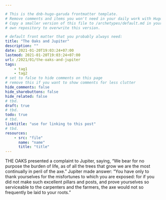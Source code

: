 ```yaml
---

# This is the dnb-hugo-garuda frontmatter template. 
# Remove comments and items you won't need in your daily work with Hugo.
# Copy a smaller version of this file to /archetypes/default.md in your
# own repository to overwrite this version.

# default front matter that you probably always need:
title: "The Oaks and Jupiter"
description: ""
date: 2021-01-20T19:03:24+07:00
lastmod: 2021-01-20T19:03:24+07:00
url: /2021/01/the-oaks-and-jupiter
tags:
    - tag1
    - tag2
# set to false to hide comments on this page
# remove this if you want to show comments for less clutter
hide_comments: false
hide_sharebuttons: false
hide_related: false
# tbd.
draft: true
# tbd.
todo: true
# tbd.
linktitle: "use for linking to this post"
# tbd.
resources:
    - src: "file"
      name: "name"
      title: "title"
---
```

THE OAKS presented a complaint to Jupiter, saying, “We bear for no purpose the burden of life, as of all the trees that grow we are the most continually in peril of the axe.” Jupiter made answer: “You have only to thank yourselves for the misfortunes to which you are exposed: for if you did not make such excellent pillars and posts, and prove yourselves so serviceable to the carpenters and the farmers, the axe would not so frequently be laid to your roots.”


